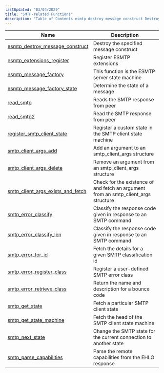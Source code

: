 ```yaml
---
lastUpdated: "03/04/2020"
title: "SMTP-related Functions"
description: "Table of Contents esmtp destroy message construct Destroy the specified message construct esmtp extensions register Register ESMTP extensions esmtp message factory This function is the ESMTP server state machine esmtp message factory state Determine the state of a message read smtp Reads the SMTP response from peer read smtp 2..."
---
```



| Name                                                                                                                              | Description                                                                         |
|-----------------------------------------------------------------------------------------------------------------------------------|-------------------------------------------------------------------------------------|
| [esmtp_destroy_message_construct](/momentum/3/3-api/apis-esmtp-destroy-message-construct)     | Destroy the specified message construct                                             |
| [esmtp_extensions_register](/momentum/3/3-api/apis-esmtp-extensions-register)                 | Register ESMTP extensions                                                           |
| [esmtp_message_factory](/momentum/3/3-api/apis-esmtp-message-factory)                         | This function is the ESMTP server state machine                                     |
| [esmtp_message_factory_state](/momentum/3/3-api/apis-esmtp-message-factory-state)             | Determine the state of a message                                                    |
| [read_smtp](/momentum/3/3-api/apis-read-smtp)                                                 | Reads the SMTP response from peer                                                   |
| [read_smtp2](/momentum/3/3-api/apis-read-smtp-2)                                               | Read the SMTP response from peer                                                    |
| [register_smtp_client_state](/momentum/3/3-api/apis-register-smtp-client-state)               | Register a custom state in the SMTP client state machine                            |
| [smtp_client_args_add](/momentum/3/3-api/apis-smtp-client-args-add)                           | Add an argument to an smtp_client_args structure                                    |
| [smtp_client_args_delete](/momentum/3/3-api/apis-smtp-client-args-delete)                     | Remove an argument from an smtp_client_args structure                               |
| [smtp_client_args_exists_and_fetch](/momentum/3/3-api/apis-smtp-client-args-exists-and-fetch) | Check for the existence of and fetch an argument from an smtp_client_args structure |
| [smtp_error_classify](/momentum/3/3-api/apis-smtp-error-classify)                             | Classify the response code given in response to an SMTP command                     |
| [smtp_error_classify_len](/momentum/3/3-api/apis-smtp-error-classify-len)                     | Classify the response code given in response to an SMTP command                     |
| [smtp_error_for_id](/momentum/3/3-api/apis-smtp-error-for-id)                                 | Fetch the details for a given SMTP classification id                                |
| [smtp_error_register_class](/momentum/3/3-api/apis-smtp-error-register-class)                 | Register a user-defined SMTP error class                                            |
| [smtp_error_retrieve_class](/momentum/3/3-api/apis-smtp-error-retrieve-class)                 | Return the name and description for a bounce code                                   |
| [smtp_get_state](/momentum/3/3-api/apis-smtp-get-state)                                       | Fetch a particular SMTP client state                                                |
| [smtp_get_state_machine](/momentum/3/3-api/apis-smtp-get-state-machine)                       | Fetch the head of the SMTP client state machine                                     |
| [smtp_next_state](/momentum/3/3-api/apis-smtp-next-state)                                     | Change the SMTP state for the current connection to another state                   |
| [smtp_parse_capabilities](/momentum/3/3-api/apis-smtp-parse-capabilities)                     | Parse the remote capabilities from the EHLO response                                |
